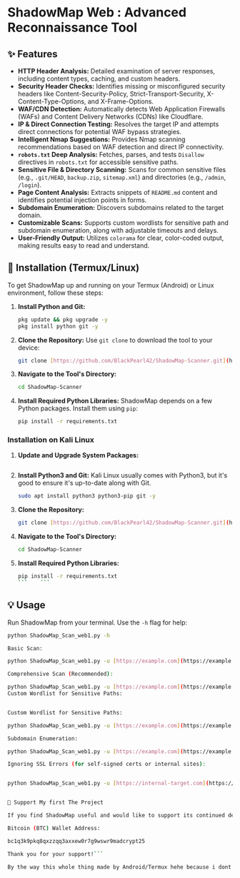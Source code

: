 # ShadowMap Web : Advanced Reconnaissance Tool


## ✨ Features

* **HTTP Header Analysis:** Detailed examination of server responses, including content types, caching, and custom headers.
* **Security Header Checks:** Identifies missing or misconfigured security headers like Content-Security-Policy, Strict-Transport-Security, X-Content-Type-Options, and X-Frame-Options.
* **WAF/CDN Detection:** Automatically detects Web Application Firewalls (WAFs) and Content Delivery Networks (CDNs) like Cloudflare.
* **IP & Direct Connection Testing:** Resolves the target IP and attempts direct connections for potential WAF bypass strategies.
* **Intelligent Nmap Suggestions:** Provides Nmap scanning recommendations based on WAF detection and direct IP connectivity.
* **`robots.txt` Deep Analysis:** Fetches, parses, and tests `Disallow` directives in `robots.txt` for accessible sensitive paths.
* **Sensitive File & Directory Scanning:** Scans for common sensitive files (e.g., `.git/HEAD`, `backup.zip`, `sitemap.xml`) and directories (e.g., `/admin`, `/login`).
* **Page Content Analysis:** Extracts snippets of `README.md` content and identifies potential injection points in forms.
* **Subdomain Enumeration:** Discovers subdomains related to the target domain.
* **Customizable Scans:** Supports custom wordlists for sensitive path and subdomain enumeration, along with adjustable timeouts and delays.
* **User-Friendly Output:** Utilizes `colorama` for clear, color-coded output, making results easy to read and understand.

## 🚀 Installation (Termux/Linux)

To get ShadowMap up and running on your Termux (Android) or Linux environment, follow these steps:

1.  **Install Python and Git:**
    ```bash
    pkg update && pkg upgrade -y
    pkg install python git -y
    ```

2.  **Clone the Repository:**
    Use `git clone` to download the tool to your device:
    ```bash
    git clone [https://github.com/BlackPearl42/ShadowMap-Scanner.git](https://github.com/BlackPearl42/ShadowMap-Scanner.git)
    ```

3.  **Navigate to the Tool's Directory:**
    ```bash
    cd ShadowMap-Scanner
    ```

4.  **Install Required Python Libraries:**
    ShadowMap depends on a few Python packages. Install them using `pip`:
    ```bash
    pip install -r requirements.txt

### Installation on Kali Linux

1.  **Update and Upgrade System Packages:**
    ```bash                                                               sudo apt update && sudo apt upgrade -y
    ```
2.  **Install Python3 and Git:**
    Kali Linux usually comes with Python3, but it's good to ensure it's up-to-date along with Git.
    ```bash
    sudo apt install python3 python3-pip git -y
    ```
3.  **Clone the Repository:**
    ```bash
    git clone [https://github.com/BlackPearl42/ShadowMap-Scanner.git](https://github.com/BlackPearl42/ShadowMap-Scanner.git)
    ```
4.  **Navigate to the Tool's Directory:**
    ```bash
    cd ShadowMap-Scanner
    ```
5.  **Install Required Python Libraries:**
    ```bash
    pip install -r requirements.txt
    ```    ```

## 💡 Usage

Run ShadowMap from your terminal. Use the `-h` flag for help:

```bash
python ShadowMap_Scan_web1.py -h

Basic Scan:

python ShadowMap_Scan_web1.py -u [https://example.com](https://example.com)

Comprehensive Scan (Recommended):

python ShadowMap_Scan_web1.py -u [https://example.com](https://example.com) --timeout 15 --no-redirect --insecure --delay 1.5 --deep
Custom Wordlist for Sensitive Paths:


Custom Wordlist for Sensitive Paths:

python ShadowMap_Scan_web1.py -u [https://example.com](https://example.com) --wordlist my_custom_paths.txt

Subdomain Enumeration:

python ShadowMap_Scan_web1.py -u [https://example.com](https://example.com) --subdomains --subdomain-wordlist my_subdomains.txt

Ignoring SSL Errors (for self-signed certs or internal sites):


python ShadowMap_Scan_web1.py -u [https://internal-target.com](https://internal-target.com) --insecure


💖 Support My first The Project

If you find ShadowMap useful and would like to support its continued development, any contributions are greatly appreciated!

Bitcoin (BTC) Wallet Address:

bc1q3k9pkq8qxzzqq3axxew0r7g9wswr9madcrypt25

Thank you for your support!```

By the way this whole thing made by Android/Termux hehe because i dont have pc or laptop but it took from me almost 10h 🫠 but i enjoy solve every problem 

